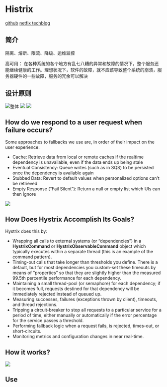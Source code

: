 # Histrix

[github](https://github.com/Netflix/Hystrix '')
[netfix techblog](https://netflixtechblog.com/ '')

## 简介

隔离、熔断、限流、降级、运维监控

高可用： 在各种系统的各个地方有乱七八糟的异常和故障的情况下，整个服务还能继续健康的工作。理想状况下，软件的故障，就不应该导致整个系统的崩溃，服务器硬件的一些故障，服务的冗余可以解决

## 设计原则

![整体](../../static/images/hystrix/top1.png "顶级")
![](../../static/images/hystrix/top2.png "")
![](../../static/images/hystrix/top_follow_chart.png "")


## How do we respond to a user request when failure occurs?

Some approaches to fallbacks we use are, in order of their impact on the user experience:
- Cache: Retrieve data from local or remote caches if the realtime dependency is unavailable, even if the data ends up being stale
- Eventual Consistency: Queue writes (such as in SQS) to be persisted once the dependency is available again
- Stubbed Data: Revert to default values when personalized options can’t be retrieved
- Empty Response (“Fail Silent”): Return a null or empty list which UIs can then ignore


![](../../static/images/hystrix/example_use_case.png "")


## How Does Hystrix Accomplish Its Goals?
Hystrix does this by:

- Wrapping all calls to external systems (or “dependencies”) in a **HystrixCommand** or **HystrixObservableCommand** object which typically executes within a separate thread (this is an example of the command pattern).
- Timing-out calls that take longer than thresholds you define. There is a default, but for most dependencies you custom-set these timeouts by means of “properties” so that they are slightly higher than the measured 99.5th percentile performance for each dependency.
- Maintaining a small thread-pool (or semaphore) for each dependency; if it becomes full, requests destined for that dependency will be immediately rejected instead of queued up.
- Measuring successes, failures (exceptions thrown by client), timeouts, and thread rejections.
- Tripping a circuit-breaker to stop all requests to a particular service for a period of time, either manually or automatically if the error percentage for the service passes a threshold.
- Performing fallback logic when a request fails, is rejected, times-out, or short-circuits.
- Monitoring metrics and configuration changes in near real-time.


## How it works?

![](../../static/images/hystrix/hystrix-command-flow-chart.png "")


## Use

